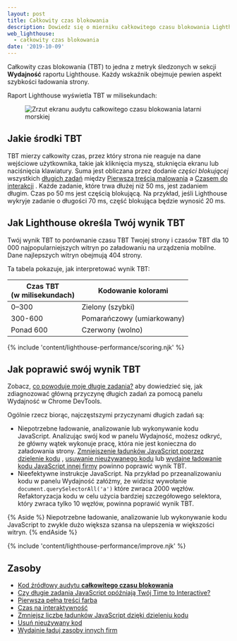```yaml
---
layout: post
title: Całkowity czas blokowania
description: Dowiedz się o mierniku całkowitego czasu blokowania Lighthouse oraz o tym, jak go mierzyć i optymalizować.
web_lighthouse:
  - całkowity czas blokowania
date: '2019-10-09'
---
```


Całkowity czas blokowania (TBT) to jedna z metryk śledzonych w sekcji **Wydajność** raportu Lighthouse. Każdy wskaźnik obejmuje pewien aspekt szybkości ładowania strony.

Raport Lighthouse wyświetla TBT w milisekundach:

<figure class="w-figure"><img class="w-screenshot" src="total-blocking-time.jpg" alt="Zrzut ekranu audytu całkowitego czasu blokowania latarni morskiej"></figure>

## Jakie środki TBT

TBT mierzy całkowity czas, przez który strona nie reaguje na dane wejściowe użytkownika, takie jak kliknięcia myszą, stuknięcia ekranu lub naciśnięcia klawiatury. Suma jest obliczana przez dodanie *części blokującej* wszystkich [długich zadań] między [Pierwszą treścią malowania] a [Czasem do interakcji] . Każde zadanie, które trwa dłużej niż 50 ms, jest zadaniem długim. Czas po 50 ms jest częścią blokującą. Na przykład, jeśli Lighthouse wykryje zadanie o długości 70 ms, część blokująca będzie wynosić 20 ms.

## Jak Lighthouse określa Twój wynik TBT

Twój wynik TBT to porównanie czasu TBT Twojej strony i czasów TBT dla 10 000 najpopularniejszych witryn po załadowaniu na urządzenia mobilne. Dane najlepszych witryn obejmują 404 strony.

Ta tabela pokazuje, jak interpretować wynik TBT:

<div class="w-table-wrapper">
  <table>
    <thead>
      <tr>
        <th>Czas TBT<br> (w milisekundach)</th>
        <th>Kodowanie kolorami</th>
      </tr>
    </thead>
    <tbody>
      <tr>
        <td>0–300</td>
        <td>Zielony (szybki)</td>
      </tr>
      <tr>
        <td>300-600</td>
        <td>Pomarańczowy (umiarkowany)</td>
      </tr>
      <tr>
        <td>Ponad 600</td>
        <td>Czerwony (wolno)</td>
      </tr>
    </tbody>
  </table>
</div>

{% include 'content/lighthouse-performance/scoring.njk' %}

## Jak poprawić swój wynik TBT

Zobacz, [co powoduje moje długie zadania?](/long-tasks-devtools/#what-is-causing-my-long-tasks) aby dowiedzieć się, jak zdiagnozować główną przyczynę długich zadań za pomocą panelu Wydajność w Chrome DevTools.

Ogólnie rzecz biorąc, najczęstszymi przyczynami długich zadań są:

- Niepotrzebne ładowanie, analizowanie lub wykonywanie kodu JavaScript. Analizując swój kod w panelu Wydajność, możesz odkryć, że główny wątek wykonuje pracę, która nie jest konieczna do załadowania strony. [Zmniejszenie ładunków JavaScript poprzez dzielenie kodu] , [usuwanie nieużywanego kodu] lub [wydajne ładowanie kodu JavaScript innej firmy] powinno poprawić wynik TBT.
- Nieefektywne instrukcje JavaScript. Na przykład po przeanalizowaniu kodu w panelu Wydajność załóżmy, że widzisz wywołanie `document.querySelectorAll('a')` które zwraca 2000 węzłów. Refaktoryzacja kodu w celu użycia bardziej szczegółowego selektora, który zwraca tylko 10 węzłów, powinna poprawić wynik TBT.

{% Aside %} Niepotrzebne ładowanie, analizowanie lub wykonywanie kodu JavaScript to zwykle dużo większa szansa na ulepszenia w większości witryn. {% endAside %}

{% include 'content/lighthouse-performance/improve.njk' %}

## Zasoby

- [Kod źródłowy audytu **całkowitego czasu blokowania**](https://github.com/GoogleChrome/lighthouse/blob/master/lighthouse-core/audits/metrics/total-blocking-time.js)
- [Czy długie zadania JavaScript opóźniają Twój Time to Interactive?](/long-tasks-devtools)
- [Pierwsza pełna treści farba](/first-contentful-paint/)
- [Czas na interaktywność](/interactive/)
- [Zmniejsz liczbę ładunków JavaScript dzięki dzieleniu kodu](/reduce-javascript-payloads-with-code-splitting/)
- [Usuń nieużywany kod](/remove-unused-code/)
- [Wydajnie ładuj zasoby innych firm](/efficiently-load-third-party-javascript/)


[długich zadań]: /long-tasks-devtools
[Pierwszą treścią malowania]: /first-contentful-paint/
[Czasem do interakcji]: /interactive/
[Zmniejszenie ładunków JavaScript poprzez dzielenie kodu]: /reduce-javascript-payloads-with-code-splitting/
[usuwanie nieużywanego kodu]: /remove-unused-code/
[wydajne ładowanie kodu JavaScript innej firmy]: /efficiently-load-third-party-javascript/